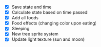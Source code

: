- [x] Save state and time
- [x] Calculate state based on time passed
- [x] Add all foods
- [x] Food effects (changing color upon eating)
- [x] Sleeping
- [x] New tree sprite system
- [x] Update light texture (sun and moon)

